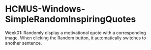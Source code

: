 # HCMUS-Windows-SimpleRandomInspiringQuotes
Week01:
Randomly display a motivational quote with a corresponding image.
When clicking the Random button, it automatically switches to another sentence.
